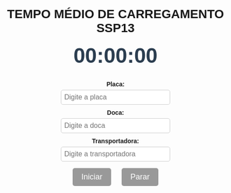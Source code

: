 <MERCADO LIVRE>
<html lang="pt-br">
<head>
  <meta charset="UTF-8" />
  <title>Contador com Senha e Envio</title>
  <style>
    body {
      font-family: Arial, sans-serif;
      text-align: center;
      margin-top: 30px;
      transition: background-color 0.5s ease;
    }
    #contador {
      font-size: 48px;
      font-weight: bold;
      color: #2c3e50;
      margin-bottom: 20px;
      font-variant-numeric: tabular-nums;
    }
    label {
      display: inline-block;
      margin-top: 10px;
      margin-bottom: 5px;
      font-weight: bold;
    }
    input[type="text"] {
      font-size: 16px;
      padding: 7px;
      width: 250px;
      border: 1px solid #ccc;
      border-radius: 5px;
    }
    button {
      font-size: 18px;
      padding: 10px 20px;
      margin: 15px 10px 10px 10px;
      cursor: pointer;
      border: none;
      border-radius: 5px;
      background-color: #3498db;
      color: white;
      transition: background-color 0.3s;
    }
    button:disabled {
      background-color: #999;
      cursor: not-allowed;
    }
    button:hover:not(:disabled) {
      background-color: #2980b9;
    }
    #dadosInseridos {
      margin-top: 30px;
      font-size: 18px;
      color: #34495e;
      line-height: 1.5;
      max-width: 400px;
      margin-left: auto;
      margin-right: auto;
      text-align: left;
      white-space: pre-wrap;
    }
  </style>
</head>
<body>

  <h1>TEMPO MÉDIO DE CARREGAMENTO SSP13</h1>

  <div id="contador">00:00:00</div>

  <div>
    <label for="placa">Placa:</label><br/>
    <input type="text" id="placa" placeholder="Digite a placa" />
  </div>
  <div>
    <label for="doca">Doca:</label><br/>
    <input type="text" id="doca" placeholder="Digite a doca" />
  </div>
  <div>
    <label for="transportadora">Transportadora:</label><br/>
    <input type="text" id="transportadora" placeholder="Digite a transportadora" />
  </div>

  <div>
    <button id="iniciarBtn" disabled>Iniciar</button>
    <button id="pararBtn" disabled>Parar</button>
    <!-- botão resetar removido -->
  </div>

  <div id="dadosInseridos"></div>

  <script>
    const URL_WEB_APP = "URL_DO_SEU_WEB_APP"; // coloque aqui sua URL do Apps Script

    const SENHA_CORRETA = "MELI123";

    let totalSegundos = 0;
    const maxSegundos = 40 * 60; // 40 minutos
    const contadorElement = document.getElementById('contador');
    const iniciarBtn = document.getElementById('iniciarBtn');
    const pararBtn = document.getElementById('pararBtn');
    // resetarBtn removido

    const placaInput = document.getElementById('placa');
    const docaInput = document.getElementById('doca');
    const transportadoraInput = document.getElementById('transportadora');

    const dadosInseridos = document.getElementById('dadosInseridos');

    let intervalo = null;

    function formatarTempo(segundos) {
      const hrs = Math.floor(segundos / 3600);
      const mins = Math.floor((segundos % 3600) / 60);
      const segs = segundos % 60;

      return (
        String(hrs).padStart(2, '0') + ':' +
        String(mins).padStart(2, '0') + ':' +
        String(segs).padStart(2, '0')
      );
    }

    function atualizarFundo(segundos) {
      if (segundos <= 15) {
        document.body.style.backgroundColor = 'green';
      } else if (segundos <= 30) {
        document.body.style.backgroundColor = 'yellow';
      } else {
        document.body.style.backgroundColor = 'red';
      }
    }

    function atualizarContador() {
      totalSegundos++;
      contadorElement.textContent = formatarTempo(totalSegundos);
      atualizarFundo(totalSegundos);

      if (totalSegundos >= maxSegundos) {
        clearInterval(intervalo);
        intervalo = null;
        iniciarBtn.disabled = false;
        pararBtn.disabled = true;
        // resetarBtn removido
      }
    }

    function validarCampos() {
      const placa = placaInput.value.trim();
      const doca = docaInput.value.trim();
      const transportadora = transportadoraInput.value.trim();

      const valido = placa !== "" && doca !== "" && transportadora !== "";
      iniciarBtn.disabled = !valido;
    }

    placaInput.addEventListener('input', validarCampos);
    docaInput.addEventListener('input', validarCampos);
    transportadoraInput.addEventListener('input', validarCampos);

    iniciarBtn.addEventListener('click', () => {
      if (intervalo) return;

      const placa = placaInput.value.trim();
      const doca = docaInput.value.trim();
      const transportadora = transportadoraInput.value.trim();

      dadosInseridos.textContent =
        `Dados Iniciados:\nPlaca: ${placa}\nDoca: ${doca}\nTransportadora: ${transportadora}`;

      placaInput.disabled = true;
      docaInput.disabled = true;
      transportadoraInput.disabled = true;

      iniciarBtn.disabled = true;
      pararBtn.disabled = false;
      // resetarBtn removido

      intervalo = setInterval(atualizarContador, 1000);
    });

    pararBtn.addEventListener('click', () => {
      if (!intervalo) return;

      const senha = prompt("Digite a senha para parar:");
      if (senha !== SENHA_CORRETA) {
        alert("Senha incorreta! Operação cancelada.");
        return;
      }

      clearInterval(intervalo);
      intervalo = null;

      enviarDados();

      // Aqui fazemos o reset automático (limpa campos, contador, etc)
      totalSegundos = 0;
      contadorElement.textContent = formatarTempo(totalSegundos);
      document.body.style.backgroundColor = '';

      placaInput.value = "";
      docaInput.value = "";
      transportadoraInput.value = "";
      placaInput.disabled = false;
      docaInput.disabled = false;
      transportadoraInput.disabled = false;

      dadosInseridos.textContent = "";

      iniciarBtn.disabled = true;
      pararBtn.disabled = true;
      // resetarBtn removido
    });

    function enviarDados() {
      const placa = placaInput.value.trim();
      const doca = docaInput.value.trim();
      const transportadora = transportadoraInput.value.trim();
      const tempo = formatarTempo(totalSegundos);

      fetch(URL_WEB_APP, {
        method: "POST",
        mode: "cors",
        headers: {
          "Content-Type": "application/json"
        },
        body: JSON.stringify({
          placa,
          doca,
          transportadora,
          tempo
        })
      })
      .then(response => {
        if (!response.ok) {
          throw new Error(`HTTP error! Status: ${response.status}`);
        }
        return response.json();
      })
      .then(data => {
        if(data.status === "success") {
          alert("Dados enviados com sucesso!");
        } else {
          alert("Erro ao enviar dados: " + (data.message || "Desconhecido"));
        }
      })
      .catch(error => {
        alert("Falha ao enviar dados: " + error);
      });
    }

    // Inicialização
    contadorElement.textContent = formatarTempo(totalSegundos);
    document.body.style.backgroundColor = '';
    iniciarBtn.disabled = true;
    pararBtn.disabled = true;
    // resetarBtn removido
  </script>

</body>
</html>
